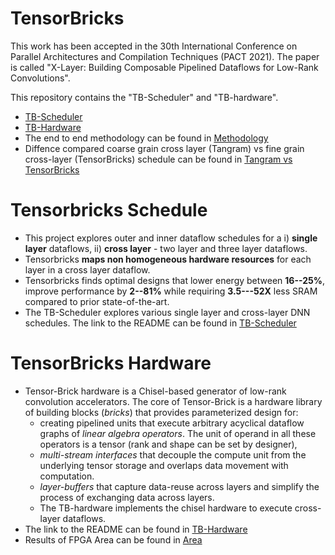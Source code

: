 # TensorBricks
This work has been accepted in the 30th International Conference on Parallel Architectures and Compilation Techniques (PACT 2021). 
The paper is called "X-Layer: Building Composable Pipelined Dataflows for Low-Rank Convolutions".

This repository contains the "TB-Scheduler" and "TB-hardware". 
* [TB-Scheduler](TB-scheduler/README.md)
* [TB-Hardware](TB-hardware/README.md)
* The end to end methodology can be found in [Methodology](Methodology.md)
* Diffence compared coarse grain cross layer (Tangram) vs fine grain cross-layer (TensorBricks) schedule can be found in 
  [Tangram vs TensorBricks](Tangram_vs_TB.md)

# Tensorbricks Schedule 
* This project explores outer and inner dataflow schedules for 
a i) **single layer** dataflows, ii) **cross layer** - two layer and three layer dataflows. 
* Tensorbricks **maps non homogeneous hardware resources** for each layer 
in a cross layer dataflow. 
* Tensorbricks finds optimal designs that lower energy between **16--25\%**, 
improve performance by  **2--81\%** while requiring **3.5---52X**
less SRAM compared to prior state-of-the-art.
* The TB-Scheduler explores various single layer and cross-layer DNN schedules. 
The link to the README can be found in [TB-Scheduler](TB-scheduler/README.md)

# TensorBricks  Hardware 
* Tensor-Brick hardware is a Chisel-based generator of low-rank convolution accelerators. 
  The core of Tensor-Brick is a hardware library of building blocks (*bricks*) that provides parameterized design for:
    * creating pipelined units that execute arbitrary acyclical dataflow graphs of *linear algebra operators*.
The unit of operand in all these operators is a tensor (rank and shape can be set by designer),
    * *multi-stream interfaces* that decouple the compute unit from the underlying tensor storage and overlaps data movement with computation.
    * *layer-buffers* that capture data-reuse across layers and simplify the process of exchanging data across layers.
    * The TB-hardware  implements the chisel hardware to execute cross-layer dataflows. 
* The link to the README can be found in [TB-Hardware](TB-hardware/README.md)
* Results of FPGA Area can be found in [Area](Area.md)
